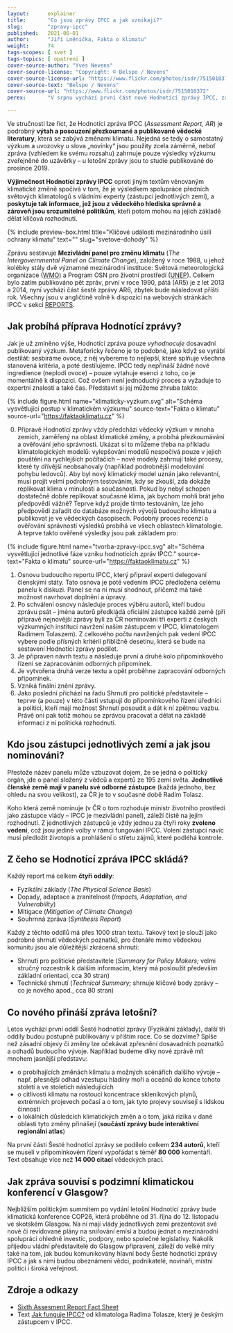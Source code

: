 ```yaml
---
layout:      explainer
title:       "Co jsou zprávy IPCC a jak vznikají?"
slug:        "zpravy-ipcc"
published:   2021-08-01
author:      "Jiří Lněnička, Fakta o klimatu"
weight:      74
tags-scopes: [ svet ]
tags-topics: [ opatreni ]
cover-source-author: "Yves Nevens"
cover-source-license: "Copyright: © Belspo / Nevens"
cover-source-license-url: "https://www.flickr.com/photos/isdr/7515010372"
cover-source-text: "Belspo / Nevens"
cover-source-url: "https://www.flickr.com/photos/isdr/7515010372"
perex:       "V srpnu vychází první část nové Hodnotící zprávy IPCC, zásadního dokumentu v oblasti dosavadního výzkumu klimatické změny. Co tento report obsahuje, kdo jej sestavuje a jaké „novinky“ se v něm dočteme?"

---
```


Ve stručnosti lze říct, že Hodnotící zpráva IPCC (*Assessment Report, AR*) je podrobný **výtah a posouzení přezkoumané a publikované vědecké literatury**, která se zabývá změnami klimatu. Nejedná se tedy o samostatný výzkum a uvozovky u slova „novinky“ jsou použity zcela záměrně, neboť zpráva (vzhledem ke svému rozsahu) zahrnuje pouze výsledky výzkumu zveřejněné do uzávěrky – u letošní zprávy jsou to studie publikované do prosince 2019.  

**Výjimečnost Hodnotící zprávy IPCC** oproti jiným textům věnovaným klimatické změně spočívá v tom, že je výsledkem spolupráce předních světových klimatologů s vládními experty (zástupci jednotlivých zemí), a **poskytuje tak informace, jež jsou z vědeckého hlediska správné a zároveň jsou srozumitelné politikům**, kteří potom mohou na jejich základě dělat klíčová rozhodnutí.

{% include preview-box.html
    title="Klíčové události mezinárodního úsilí ochrany klimatu"
    text=""
    slug="svetove-dohody"
%}

Zprávu sestavuje **Mezivládní panel pro změnu klimatu** (*The Intergovernmental Panel on Climate Change*), založený v roce 1988, u jehož kolébky stály dvě významné mezinárodní instituce: Světová meteorologická organizace ([WMO](https://public.wmo.int/en)) a Program OSN pro životní prostředí ([UNEP](https://www.unenvironment.org/)). Celkem bylo zatím publikováno pět zpráv, první v roce 1990, pátá (AR5) je z let 2013 a 2014, nyní vychází část šesté zprávy AR6, zbytek bude následovat příští rok. Všechny jsou v angličtině volně k dispozici na webových stránkách IPCC v sekci [REPORTS](https://www.ipcc.ch/reports/). 

## Jak probíhá příprava Hodnotící zprávy? 

Jak je už zmíněno výše, Hodnotící zpráva pouze *vyhodnocuje* dosavadní publikovaný výzkum. Metaforicky řečeno je to podobné, jako když se vyrábí destilát: sesbíráme ovoce, z něj vybereme to nejlepší, které splňuje všechna stanovená kritéria, a poté destilujeme. IPCC tedy nepřináší žádné nové ingredience (neplodí ovoce) – pouze vytahuje esenci z toho, co je momentálně k dispozici. Což ovšem není jednoduchý proces a vyžaduje to expertní znalosti a také čas. Představit si jej můžeme zhruba takto:

{% include figure.html
    name="klimaticky-vyzkum.svg"
    alt="Schéma vysvětlující postup v klimatickém výzkumu"
    source-text="Fakta o klimatu"
    source-url="https://faktaoklimatu.cz"
%}

0. Přípravě Hodnotící zprávy vždy předchází vědecký výzkum v mnoha zemích, zaměřený na oblast klimatické změny, a probíhá přezkoumávání a ověřování jeho správnosti. Ukázat si to můžeme třeba na příkladu klimatologických modelů: vylepšování modelů nespočívá pouze v jejich pouštění na rychlejších počítačích – nové modely zahrnují také procesy, které ty dřívější neobsahovaly (například podrobnější modelování pohybu ledovců). Aby byl nový klimatický model uznán jako relevantní, musí projít velmi podrobným testováním, kdy se zkouší, zda dokáže replikovat klima v minulosti a současnosti. Pokud by nebyl schopen dostatečně dobře replikovat současné klima, jak bychom mohli brát jeho předpovědi vážně? Teprve když projde tímto testováním, lze jeho předpovědi zařadit do databáze možných vývojů budoucího klimatu a publikovat je ve vědeckých časopisech. Podobný proces recenzí a ověřování správnosti výsledků probíhá ve všech oblastech klimatologie. A teprve takto ověřené výsledky jsou pak základem pro:

{% include figure.html
    name="tvorba-zpravy-ipcc.svg"
    alt="Schéma vysvětlující jednotlivé fáze vzniku hodnotících zpráv IPCC."
    source-text="Fakta o klimatu"
    source-url="https://faktaoklimatu.cz"
%}

1. Osnovu budoucího reportu IPCC, který připraví  experti delegovaní členskými státy. Tato osnova je poté vedením IPCC předložena celému panelu k diskuzi. Panel se na ní musí shodnout, přičemž má také možnost navrhovat doplnění a úpravy. 
2. Po schválení osnovy následuje proces výběru autorů, kteří budou zprávu psát – jména autorů předkládá oficiální zástupce každé země (při přípravě nejnovější zprávy byli za ČR nominováni tři experti z českých výzkumných institucí navržení naším zástupcem v IPCC, klimatologem Radimem Tolaszem). Z celkového počtu navržených pak vedení IPCC vybere podle přísných kritérií přibližně desetinu, která se bude na sestavení Hodnotící zprávy podílet.
3. Je připraven návrh textu a následuje první a druhé kolo připomínkového řízení se zapracováním odborných připomínek.
4. Je vytvořena druhá verze textu a opět proběhne zapracování odborných připomínek.
5. Vzniká finální znění zprávy.
6. Jako poslední přichází na řadu Shrnutí pro politické představitele – teprve (a pouze) v této části vstupují do připomínkového řízení úředníci a politici, kteří mají možnost Shrnutí posoudit a dát k ní zpětnou vazbu. Právě oni pak totiž mohou se zprávou pracovat a dělat na základě informací z ní politická rozhodnutí. 

## Kdo jsou zástupci jednotlivých zemí a jak jsou nominováni?

Přestože název panelu může vzbuzovat dojem, že se jedná o politický orgán, jde o panel složený z vědců a expertů ze 195 zemí světa. **Jednotlivé členské země mají v panelu své odborné zástupce** (každá jednoho, bez ohledu na svou velikost), za ČR je to v současné době Radim Tolasz. 

Koho která země nominuje (v ČR o tom rozhoduje ministr životního prostředí jako zástupce vlády – IPCC je mezivládní panel), záleží čistě na jejím rozhodnutí. Z jednotlivých zástupců je vždy jednou za čtyři roky **zvoleno vedení**, což jsou jediné volby v rámci fungování IPCC. Volení zástupci navíc musí předložit životopis a prohlášení o střetu zájmů, které podléhá kontrole.  

## Z čeho se Hodnotící zpráva IPCC skládá?

Každý report má celkem **čtyři oddíly**:
* Fyzikální základy (*The Physical Science Basis*)
* Dopady, adaptace a zranitelnost (*Impacts, Adaptation, and Vulnerability*)
* Mitigace (*Mitigation of Climate Change*) 
* Souhrnná zpráva (*Synthesis Report*)

Každý z těchto oddílů má přes 1000 stran textu. Takový text je slouží jako podrobné shrnutí vědeckých poznatků, pro čtenáře mimo vědeckou komunitu jsou ale důležitější zkrácená shrnutí: 

* Shrnutí pro politické představitele (*Summary for Policy Makers;* velmi stručný rozcestník k dalším informacím, který má posloužit především základní orientaci, cca 30 stran) 
* Technické shrnutí (*Technical Summary;* shrnuje klíčové body zprávy – co je nového apod., cca 80 stran)

## Co nového přináší zpráva letošní?

Letos vychází první oddíl Šesté hodnotící zprávy (Fyzikální základy), další tři oddíly budou postupně publikovány v příštím roce. Co se dozvíme? Spíše než zásadní objevy či změny lze očekávat zpřesnění dosavadních poznatků a odhadů budoucího vývoje. Například budeme díky nové zprávě mít mnohem jasnější představu:

* o probíhajících změnách klimatu a možných scénářích dalšího vývoje – např. přesnější odhad vzestupu hladiny moří a oceánů do konce tohoto století a ve stoletích následujících
* o citlivosti klimatu na rostoucí koncentrace skleníkových plynů, extrémních projevech počasí a o tom, jak tyto projevy souvisejí s lidskou činností
* o lokálních důsledcích klimatických změn a o tom, jaká rizika v dané oblasti tyto změny přinášejí (**součástí zprávy bude interaktivní regionální atlas**)

Na první části Šesté hodnotící zprávy se podílelo celkem **234 autorů**, kteří se museli v připomínkovém řízení vypořádat s téměř **80 000** komentáři. Text obsahuje více než **14 000 citací** vědeckých prací. 

## Jak zpráva souvisí s podzimní klimatickou konferencí v Glasgow?

Nejbližším politickým summitem po vydání letošní Hodnotící zprávy bude klimatická konference COP26, která proběhne od 31. října do 12. listopadu ve skotském Glasgow. Na ní mají vlády jednotlivých zemí prezentovat své nové či revidované plány na sniřování emísí a budou jednat o mezinárodní spolupráci ohledně investic, podpory, nebo společné legislativy. Nakolik přijedou vládní představitelé do Glasgow připraveni, záleží do velké míry také na tom, jak budou komunikovány hlavní body Šesté hodnotící zprávy IPCC a jak s nimi budou obeznámeni vědci, podnikatelé, novináři, místní politici i široká veřejnost. 


## Zdroje a odkazy

* [Sixth Assesment Report Fact Sheet](https://www.ipcc.ch/site/assets/uploads/2021/06/Fact_sheet_AR6.pdf)
* Text [Jak funguje IPCC?](https://ekolist.cz/cz/publicistika/nazory-a-komentare/radimn-tolasz-jak-funguje-ipcc) od klimatologa Radima Tolasze, který je českým zástupcem v IPCC. 


